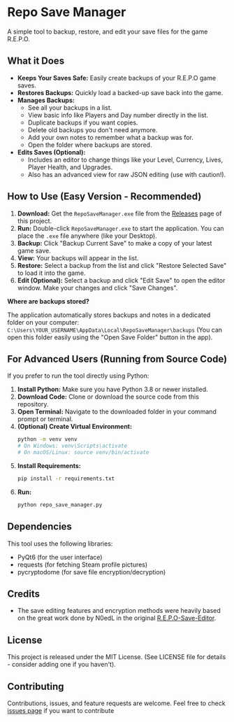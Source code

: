 # Repo Save Manager

A simple tool to backup, restore, and edit your save files for the game R.E.P.O.

## What it Does

*   **Keeps Your Saves Safe:** Easily create backups of your R.E.P.O game saves.
*   **Restores Backups:** Quickly load a backed-up save back into the game.
*   **Manages Backups:**
    *   See all your backups in a list.
    *   View basic info like Players and Day number directly in the list.
    *   Duplicate backups if you want copies.
    *   Delete old backups you don't need anymore.
    *   Add your own notes to remember what a backup was for.
    *   Open the folder where backups are stored.
*   **Edits Saves (Optional):**
    *   Includes an editor to change things like your Level, Currency, Lives, Player Health, and Upgrades.
    *   Also has an advanced view for raw JSON editing (use with caution!).

## How to Use (Easy Version - Recommended)

1.  **Download:** Get the `RepoSaveManager.exe` file from the [Releases](https://github.com/armand0e/Repo-Save-Manager/releases) page of this project.
2.  **Run:** Double-click `RepoSaveManager.exe` to start the application. You can place the `.exe` file anywhere (like your Desktop).
3.  **Backup:** Click "Backup Current Save" to make a copy of your latest game save.
4.  **View:** Your backups will appear in the list.
5.  **Restore:** Select a backup from the list and click "Restore Selected Save" to load it into the game.
6.  **Edit (Optional):** Select a backup and click "Edit Save" to open the editor window. Make your changes and click "Save Changes".

**Where are backups stored?**

The application automatically stores backups and notes in a dedicated folder on your computer:
`C:\Users\YOUR_USERNAME\AppData\Local\RepoSaveManager\backups`
(You can open this folder easily using the "Open Save Folder" button in the app).

## For Advanced Users (Running from Source Code)

If you prefer to run the tool directly using Python:

1.  **Install Python:** Make sure you have Python 3.8 or newer installed.
2.  **Download Code:** Clone or download the source code from this repository.
3.  **Open Terminal:** Navigate to the downloaded folder in your command prompt or terminal.
4.  **(Optional) Create Virtual Environment:**
    ```bash
    python -m venv venv
    # On Windows: venv\Scripts\activate
    # On macOS/Linux: source venv/bin/activate
    ```
5.  **Install Requirements:**
    ```bash
    pip install -r requirements.txt
    ```
6.  **Run:**
    ```bash
    python repo_save_manager.py
    ```

## Dependencies

This tool uses the following libraries:

*   PyQt6 (for the user interface)
*   requests (for fetching Steam profile pictures)
*   pycryptodome (for save file encryption/decryption)

## Credits

*   The save editing features and encryption methods were heavily based on the great work done by N0edL in the original [R.E.P.O-Save-Editor](https://github.com/N0edL/R.E.P.O-Save-Editor).

## License

This project is released under the MIT License. (See LICENSE file for details - consider adding one if you haven't).

## Contributing

Contributions, issues, and feature requests are welcome. Feel free to check [issues page](https://github.com/armand0e/Repo-Save-Manager/issues) if you want to contribute
